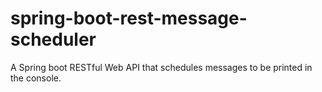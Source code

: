 # spring-boot-rest-message-scheduler
A Spring boot RESTful Web API that schedules messages to be printed in the console.
